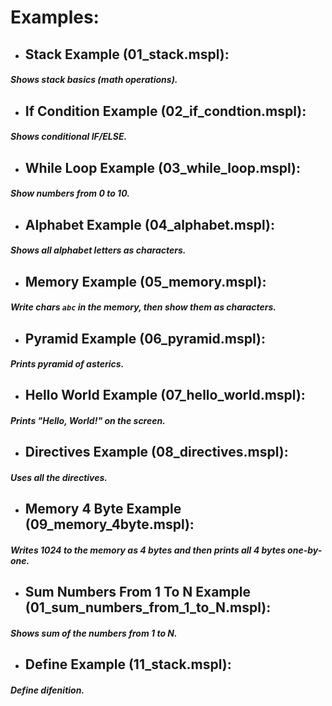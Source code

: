 # Examples:

- ## Stack Example (01_stack.mspl): 
##### Shows stack basics (math operations).
- ## If Condition Example (02_if_condtion.mspl):
##### Shows conditional IF/ELSE.
- ## While Loop Example (03_while_loop.mspl):
##### Show numbers from 0 to 10.
- ## Alphabet Example (04_alphabet.mspl):
##### Shows all alphabet letters as characters.
- ## Memory Example (05_memory.mspl):
##### Write chars `abc` in the memory, then show them as characters.
- ## Pyramid Example (06_pyramid.mspl):
##### Prints pyramid of asterics.
- ## Hello World Example (07_hello_world.mspl):
##### Prints "Hello, World!" on the screen.
- ## Directives Example (08_directives.mspl):
##### Uses all the directives.
- ## Memory 4 Byte Example (09_memory_4byte.mspl):
##### Writes 1024 to the memory as 4 bytes and then prints all 4 bytes one-by-one.
- ## Sum Numbers From 1 To N Example (01_sum_numbers_from_1_to_N.mspl):
##### Shows sum of the numbers from 1 to N.
- ## Define Example (11_stack.mspl): 
##### Define difenition.